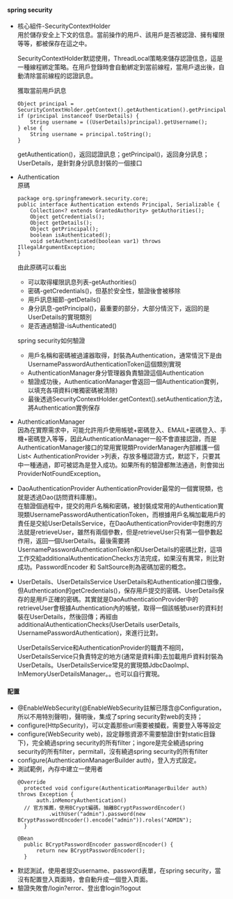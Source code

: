 
#### spring security
- 核心組件-SecurityContextHolder  
  用於儲存安全上下文的信息。當前操作的用戶、該用戶是否被認證、擁有權限等等，都被保存在這之中。  

  SecurityContextHolder默認使用，ThreadLocal策略來儲存認證信息，這是一種線程綁定策略。在用戶登錄時會自動綁定到當前線程，當用戶退出後，自動清除當前線程的認證訊息。  

  獲取當前用戶訊息
  ```
  Object principal = SecurityContextHolder.getContext().getAuthentication().getPrincipal();
  if (principal instanceof UserDetails) {
      String username = ((UserDetails)principal).getUsername();
  } else {
      String username = principal.toString();
  }
  ```
  getAuthentication()，返回認證訊息；getPrincipal()，返回身分訊息；UserDetails，是針對身分訊息封裝的一個接口

- Authentication  
  原碼  
  ```
  package org.springframework.security.core;
  public interface Authentication extends Principal, Serializable {
      Collection<? extends GrantedAuthority> getAuthorities();
      Object getCredentials();
      Object getDetails();
      Object getPrincipal();
      boolean isAuthenticated();
      void setAuthenticated(boolean var1) throws IllegalArgumentException;
  }
  ```
  由此原碼可以看出  
  - 可以取得權限訊息列表-getAuthorities()
  - 密碼-getCredentials()，但基於安全性，驗證後會被移除
  - 用戶訊息細節-getDetails()
  - 身分訊息-getPrincipal()，最重要的部分，大部分情況下，返回的是UserDetails的實現類別
  - 是否通過驗證-isAuthenticated()  
  
  spring security如何驗證  
  - 用戶名稱和密碼被過濾器取得，封裝為Authentication，通常情況下是由UsernamePasswordAuthenticationToken這個類別實現
  - AuthenticationManager身分管理器負責驗證這個Authentication
  - 驗證成功後，AuthenticationManager會返回一個Authentication實例，以填充各項資料(唯獨密碼被清除)
  - 最後透過SecurityContextHolder.getContext().setAuthentication方法，將Authentication實例保存
  
- AuthenticationManager  
  因為在實際需求中，可能允許用戶使用帳號+密碼登入、EMAIL+密碼登入、手機+密碼登入等等，因此AuthenticationManager一般不會直接認證，而是AuthenticationManager接口的常用實現類ProviderManager內部維護一個List< AuthenticationProvider >列表，存放多種認證方式，默認下，只要其中一種通過，即可被認為是登入成功。如果所有的驗證都無法通過，則會拋出ProviderNotFoundException。

- DaoAuthenticationProvider
  AuthenticationProvider最常的一個實現類，也就是透過Dao(訪問資料庫層)。  
  在驗證個過程中，提交的用戶名稱和密碼，被封裝成常用的Authentication實現類UsernamePasswordAuthenticationToken，而根據用戶名稱加載用戶的責任是交給UserDetailsService，在DaoAuthenticationProvider中對應的方法就是retrieveUser，雖然有兩個參數，但是retrieveUser只有第一個參數起作用，返回一個UserDetails。最後需要將UsernamePasswordAuthenticationToken和UserDetails的密碼比對，這項工作交給additionalAuthenticationChecks方法完成，如果沒有異常，則比對成功。PasswordEncoder 和 SaltSource則為密碼加密的概念。

- UserDetails、UserDetailsService
  UserDetails和Authentication接口很像，但Authentication的getCredentials()，保存用戶提交的密碼、UserDetails保存的是用戶正確的密碼。其實就是DaoAuthenticationProvider中的retrieveUser會根據Authentication內的帳號，取得一個該帳號user的資料封裝在UserDetails，然後回傳；再經由additionalAuthenticationChecks(UserDetails userDetails, UsernamePasswordAuthentication)，來進行比對。  

  UserDetailsService和AuthenticationProvider的職責不相同，UserDetailsService只負責特定的地方(通常是資料庫)去加載用戶資料封裝為UserDetails。UserDetailsService常見的實現類JdbcDaoImpl、InMemoryUserDetailsManager。。也可以自行實現。

#### 配置
- @EnableWebSecurity(@EnableWebSecurity註解已隱含@Configuration，所以不用特別聲明)，聲明後，集成了spring security對web的支持；
- configure(HttpSecurity)，可以定義那些url需要被攔截，需要登入等等設定
- configure(WebSecurity web)，設定靜態資源不需要驗證(針對static目錄下)，完全繞過spring security的所有filter；ingore是完全繞過spring security的所有filter，permitall，沒有繞過spring security的所有filter
- configure(AuthenticationManagerBuilder auth)，登入方式設定。
- 測試範例，內存中建立一使用者  
  ```
  @Override
	protected void configure(AuthenticationManagerBuilder auth) throws Exception {
		auth.inMemoryAuthentication()
    // 官方推薦，使用BCrypt編碼，抽離BCryptPasswordEncoder()
			.withUser("admin").password(new BCryptPasswordEncoder().encode("admin")).roles("ADMIN");
	}

  @Bean
	public BCryptPasswordEncoder passwordEncoder() {
		return new BCryptPasswordEncoder();
	}
  ```
- 默認測試，使用者提交username、password表單，在spring security，當沒有配置登入頁面時，會自動升成一個登入頁面。 
- 驗證失敗會/login?error、登出會login?logout


  